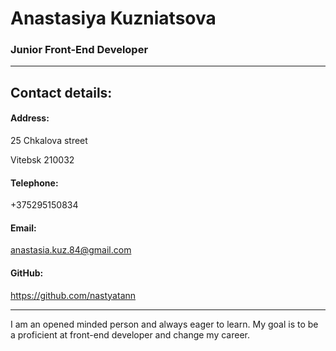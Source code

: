# Anastasiya Kuzniatsova

### Junior Front-End Developer

***

## Contact details:

#### Address: 

25 Chkalova street

Vitebsk 210032 

#### Telephone:

+375295150834

#### Email: 

anastasia.kuz.84@gmail.com

#### GitHub:

https://github.com/nastyatann 

***

I am an opened minded person and always eager to learn. My goal is to be a proficient at front-end developer and change my career.  


